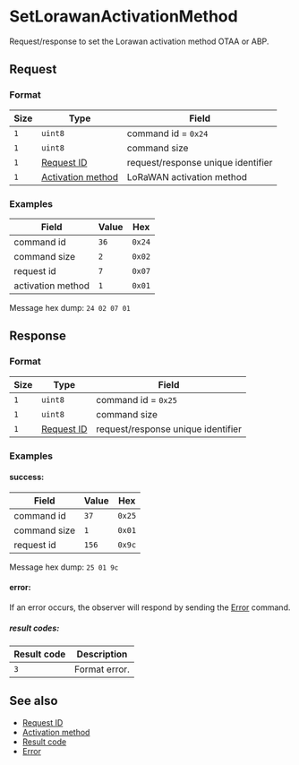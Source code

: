 # SetLorawanActivationMethod

Request/response to set the Lorawan activation method OTAA or ABP.


## Request

### Format

| Size | Type                                                       | Field                              |
| ---- | ---------------------------------------------------------- | ---------------------------------- |
| `1`  | `uint8`                                                    | command id = `0x24`                |
| `1`  | `uint8`                                                    | command size                       |
| `1`  | [Request ID](../types.md#request-id)                       | request/response unique identifier |
| `1`  | [Activation method](../types.md#lorawan-activation-method) | LoRaWAN activation method          |


### Examples

| Field             | Value | Hex    |
| ----------------- | ----- | ------ |
| command id        | `36`  | `0x24` |
| command size      | `2`   | `0x02` |
| request id        | `7`   | `0x07` |
| activation method | `1`   | `0x01` |

Message hex dump: `24 02 07 01`


## Response

### Format

| Size | Type                                 | Field                              |
| ---- | ------------------------------------ | ---------------------------------- |
| `1`  | `uint8`                              | command id = `0x25`                |
| `1`  | `uint8`                              | command size                       |
| `1`  | [Request ID](../types.md#request-id) | request/response unique identifier |


### Examples

#### success:

| Field        | Value | Hex    |
| ------------ | ----- | ------ |
| command id   | `37`  | `0x25` |
| command size | `1`   | `0x01` |
| request id   | `156` | `0x9c` |

Message hex dump: `25 01 9c`

#### error:

If an error occurs, the observer will respond by sending the [Error](./uplink/Error.md) command.

##### result codes:

| Result code | Description   |
| ----------- | ------------- |
| `3`         | Format error. |


## See also

* [Request ID](../types.md#request-id)
* [Activation method](../types.md#lorawan-activation-method)
* [Result code](../types.md#result-code)
* [Error](./uplink/Error.md)
